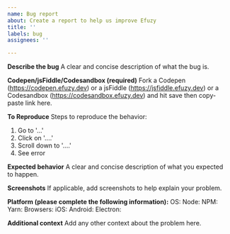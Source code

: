 ```yaml
---
name: Bug report
about: Create a report to help us improve Efuzy
title: ''
labels: bug
assignees: ''

---
```

**Describe the bug**
A clear and concise description of what the bug is.

**Codepen/jsFiddle/Codesandbox (required)**
Fork a Codepen (https://codepen.efuzy.dev) or a jsFiddle (https://jsfiddle.efuzy.dev) or a Codesandbox (https://codesandbox.efuzy.dev) and hit save then copy-paste link here.

**To Reproduce**
Steps to reproduce the behavior:
1. Go to '...'
2. Click on '....'
3. Scroll down to '....'
4. See error

**Expected behavior**
A clear and concise description of what you expected to happen.

**Screenshots**
If applicable, add screenshots to help explain your problem.

**Platform (please complete the following information):**
OS:
Node:
NPM:
Yarn:
Browsers:
iOS:
Android:
Electron:

**Additional context**
Add any other context about the problem here.

